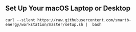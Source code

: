 ## Set Up Your macOS Laptop or Desktop
```
curl --silent https://raw.githubusercontent.com/smartb-energy/workstation/master/setup.sh |  bash
```
